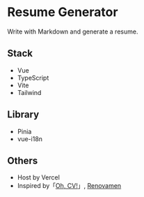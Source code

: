 # Resume Generator

Write with Markdown and generate a resume.

## Stack

- Vue
- TypeScript
- Vite
- Tailwind

## Library

- Pinia
- vue-i18n

## Others

- Host by Vercel
- Inspired by「[Oh, CV!](https://ohcv.zxh.io)」, [Renovamen](https://github.com/Renovamen)
